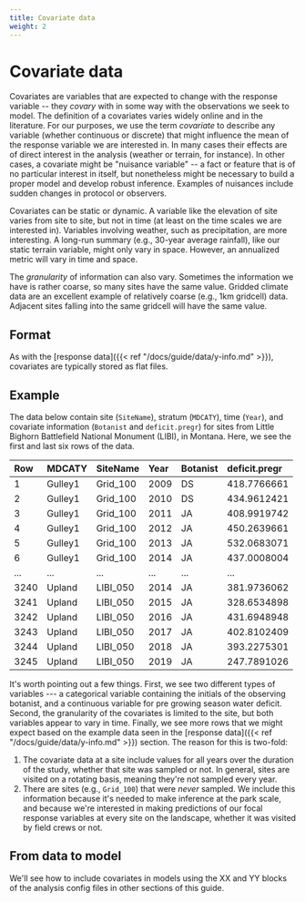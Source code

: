 ```yaml
---
title: Covariate data
weight: 2
---
```


# Covariate data

Covariates are variables that are expected to change with the response variable -- they _covary_ with in some way with the observations we seek to model. The definition of a covariates varies widely online and in the literature. For our purposes, we use the term _covariate_ to describe any variable (whether continuous or discrete) that might influence the mean of the response variable we are interested in. In many cases their effects are of direct interest in the analysis (weather or terrain, for instance). In other cases, a covariate might be "nuisance variable" -- a fact or feature that is of no particular interest in itself, but nonetheless might be necessary to build a proper model and develop robust inference. Examples of nuisances include sudden changes in protocol or observers.

Covariates can be static or dynamic. A variable like the elevation of site varies from site to site, but not in time (at least on the time scales we are interested in). Variables involving weather, such as precipitation, are more interesting. A long-run summary (e.g., 30-year average rainfall), like our static terrain variable, might only vary in space. However, an annualized metric will vary in time and space.

The _granularity_ of information can also vary. Sometimes the information we have is rather coarse, so many sites have the same value. Gridded climate data are an excellent example of relatively coarse (e.g., 1km gridcell) data. Adjacent sites falling into the same gridcell will have the same value. 

## Format
As with the [response data]({{< ref "/docs/guide/data/y-info.md" >}}), covariates are typically stored as flat files.

## Example

<!-- d_raw <- read_csv('assets/uplands-data/ROMN/modified/LIBI_Covariates_WB_20210204.csv')
d <- d_raw %>% 
  select(MDCATY, SiteName, Year, Botanist, deficit.pregr) %>% 
  arrange(SiteName, Year) %>% 
  mutate(Row = row_number()) %>% 
  relocate(Row)
write_csv(bind_rows(head(d), tail(d)), 
          'docs/website/content/docs/guide/data/richness-covariates.csv') -->

The data below contain site (`SiteName`), stratum (`MDCATY`), time (`Year`), and covariate information (`Botanist` and `deficit.pregr`) for sites from Little Bighorn Battlefield National Monument (LIBI), in Montana. Here, we see the first and last six rows of the data.

|Row |MDCATY |SiteName|Year|Botanist|deficit.pregr|
|:----|:-------|:--------|:----|:--------|:-------------|
|1   |Gulley1|Grid_100|2009|DS      |418.7766661  |
|2   |Gulley1|Grid_100|2010|DS      |434.9612421  |
|3   |Gulley1|Grid_100|2011|JA      |408.9919742  |
|4   |Gulley1|Grid_100|2012|JA      |450.2639661  |
|5   |Gulley1|Grid_100|2013|JA      |532.0683071  |
|6   |Gulley1|Grid_100|2014|JA      |437.0008004  |
|...   |...|...|...|...      |...  |
|3240|Upland |LIBI_050|2014|JA      |381.9736062  |
|3241|Upland |LIBI_050|2015|JA      |328.6534898  |
|3242|Upland |LIBI_050|2016|JA      |431.6948948  |
|3243|Upland |LIBI_050|2017|JA      |402.8102409  |
|3244|Upland |LIBI_050|2018|JA      |393.2275301  |
|3245|Upland |LIBI_050|2019|JA      |247.7891026  |

It's worth pointing out a few things. First, we see two different types of variables --- a categorical variable containing the initials of the observing botanist, and a continuous variable for pre growing season water deficit. Second, the granularity of the covariates is limited to the site, but both variables appear to vary in time. Finally, we see more rows that we might expect based on the example data seen in the [response data]({{< ref "/docs/guide/data/y-info.md" >}}) section. The reason for this is two-fold:
1. The covariate data at a site include values for all years over the duration of the study, whether that site was sampled or not. In general, sites are visited on a rotating basis, meaning they're not sampled every year.
2. There are sites (e.g., `Grid_100`) that were _never_ sampled. We include this information because it's needed to make inference at the park scale, and because we're interested in making predictions of our focal response variables at every site on the landscape, whether it was visited by field crews or not. 

## From data to model

We'll see how to include covariates in models using the XX and YY blocks of the analysis config files in other sections of this guide. 